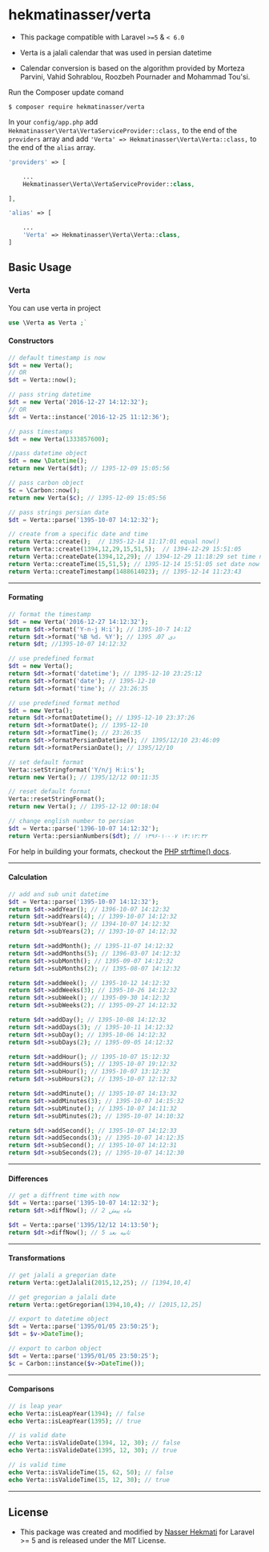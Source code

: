 hekmatinasser/verta
======
- This package compatible with Laravel `>=5` & `< 6.0`

- Verta is a jalali calendar that was used in persian datetime

- Calendar conversion is based on the algorithm provided by Morteza Parvini, Vahid Sohrablou, Roozbeh Pournader and Mohammad Tou'si.

Run the Composer update comand

    $ composer require hekmatinasser/verta

In your `config/app.php` add `Hekmatinasser\Verta\VertaServiceProvider::class,` to the end of the `providers` array and add `'Verta' => Hekmatinasser\Verta\Verta::class,` to the end of the `alias` array.

```php
'providers' => [

    ...
    Hekmatinasser\Verta\VertaServiceProvider::class,

],

'alias' => [

    ...
    'Verta' => Hekmatinasser\Verta\Verta::class,
]
```

<a name="basic-usage"></a>
## Basic Usage

### Verta
You can use verta in project
```php
use \Verta as Verta ;`
```

#### Constructors
```php
// default timestamp is now
$dt = new Verta();
// OR
$dt = Verta::now();

// pass string datetime
$dt = new Verta('2016-12-27 14:12:32');
// OR
$dt = Verta::instance('2016-12-25 11:12:36');

// pass timestamps
$dt = new Verta(1333857600);

//pass datetime object
$dt = new \Datetime();
return new Verta($dt); // 1395-12-09 15:05:56

// pass carbon object
$c = \Carbon::now();
return new Verta($c); // 1395-12-09 15:05:56

// pass strings persian date
$dt = Verta::parse('1395-10-07 14:12:32');

// create from a specific date and time
return Verta::create();  // 1395-12-14 11:17:01 equal now()
return Verta::create(1394,12,29,15,51,5);  // 1394-12-29 15:51:05
return Verta::createDate(1394,12,29); // 1394-12-29 11:18:29 set time now
return Verta::createTime(15,51,5); // 1395-12-14 15:51:05 set date now
return Verta::createTimestamp(1488614023); // 1395-12-14 11:23:43
```
---
#### Formating
```php
// format the timestamp
$dt = new Verta('2016-12-27 14:12:32');
return $dt->format('Y-n-j H:i'); // 1395-10-7 14:12
return $dt->format('%B %d، %Y'); // دی 07، 1395
return $dt; //1395-10-07 14:12:32

// use predefined format
$dt = new Verta();
return $dt->format('datetime'); // 1395-12-10 23:25:12
return $dt->format('date'); // 1395-12-10
return $dt->format('time'); // 23:26:35

// use predefined format method
$dt = new Verta();
return $dt->formatDatetime(); // 1395-12-10 23:37:26
return $dt->formatDate(); // 1395-12-10
return $dt->formatTime(); // 23:26:35
return $dt->formatPersianDatetime(); // 1395/12/10 23:46:09
return $dt->formatPersianDate(); // 1395/12/10

// set default format
Verta::setStringformat('Y/n/j H:i:s');
return new Verta(); // 1395/12/12 00:11:35

// reset default format
Verta::resetStringFormat();
return new Verta(); // 1395-12-12 00:18:04

// change english number to persian
$dt = Verta::parse('1396-10-07 14:12:32');
return Verta::persianNumbers($dt); // ۱۳۹۶-۱۰-۰۷ ۱۴:۱۲:۳۲
```
For help in building your formats, checkout the [PHP strftime() docs](http://php.net/manual/en/function.strftime.php).

---
#### Calculation
```php
// add and sub unit datetime
$dt = Verta::parse('1395-10-07 14:12:32');
return $dt->addYear(); // 1396-10-07 14:12:32
return $dt->addYears(4); // 1399-10-07 14:12:32
return $dt->subYear(); // 1394-10-07 14:12:32
return $dt->subYears(2); // 1393-10-07 14:12:32

return $dt->addMonth(); // 1395-11-07 14:12:32
return $dt->addMonths(5); // 1396-03-07 14:12:32
return $dt->subMonth(); // 1395-09-07 14:12:32
return $dt->subMonths(2); // 1395-08-07 14:12:32

return $dt->addWeek(); // 1395-10-12 14:12:32
return $dt->addWeeks(3); // 1395-10-26 14:12:32
return $dt->subWeek(); // 1395-09-30 14:12:32
return $dt->subWeeks(2); // 1395-09-27 14:12:32

return $dt->addDay(); // 1395-10-08 14:12:32
return $dt->addDays(3); // 1395-10-11 14:12:32
return $dt->subDay(); // 1395-10-06 14:12:32
return $dt->subDays(2); // 1395-09-05 14:12:32

return $dt->addHour(); // 1395-10-07 15:12:32
return $dt->addHours(5); // 1395-10-07 19:12:32
return $dt->subHour(); // 1395-10-07 13:12:32
return $dt->subHours(2); // 1395-10-07 12:12:32

return $dt->addMinute(); // 1395-10-07 14:13:32
return $dt->addMinutes(3); // 1395-10-07 14:15:32
return $dt->subMinute(); // 1395-10-07 14:11:32
return $dt->subMinutes(2); // 1395-10-07 14:10:32

return $dt->addSecond(); // 1395-10-07 14:12:33
return $dt->addSeconds(3); // 1395-10-07 14:12:35
return $dt->subSecond(); // 1395-10-07 14:12:31
return $dt->subSeconds(2); // 1395-10-07 14:12:30

```

---
#### Differences
```php
// get a diffrent time with now
$dt = Verta::parse('1395-10-07 14:12:32');
return $dt->diffNow(); // 2 ماه پیش

$dt = Verta::parse('1395/12/12 14:13:50');
return $dt->diffNow(); // 5 ثانیه بعد
```

---
#### Transformations
```php
// get jalali a gregorian date
return Verta::getJalali(2015,12,25); // [1394,10,4]

// get gregorian a jalali date
return Verta::getGregorian(1394,10,4); // [2015,12,25]

// export to datetime object
$dt = Verta::parse('1395/01/05 23:50:25');
$dt = $v->DateTime();

// export to carbon object
$dt = Verta::parse('1395/01/05 23:50:25');
$c = Carbon::instance($v->DateTime());
```

---
#### Comparisons
```php
// is leap year 
echo Verta::isLeapYear(1394); // false
echo Verta::isLeapYear(1395); // true

// is valid date
echo Verta::isValideDate(1394, 12, 30); // false
echo Verta::isValideDate(1395, 12, 30); // true

// is valid time
echo Verta::isValideTime(15, 62, 50); // false
echo Verta::isValideTime(15, 12, 30); // true
```

---
## License ##
-  This package was created and modified by [Nasser Hekmati](https://github.com/hekmatinasser) for Laravel >= 5 and is released under the MIT License.
